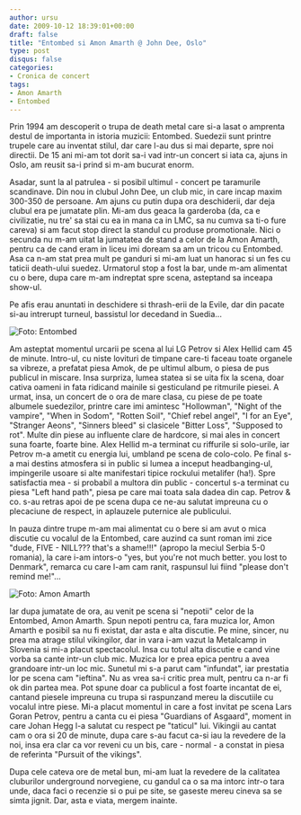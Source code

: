 ```yaml
---
author: ursu
date: 2009-10-12 18:39:01+00:00
draft: false
title: "Entombed si Amon Amarth @ John Dee, Oslo"
type: post
disqus: false
categories:
- Cronica de concert
tags:
- Amon Amarth
- Entombed
---
```

Prin 1994 am descoperit o trupa de death metal care si-a lasat o amprenta destul de importanta in istoria muzicii: Entombed. Suedezii sunt printre trupele care au inventat stilul, dar care l-au dus si mai departe, spre noi directii. De 15 ani mi-am tot dorit sa-i vad intr-un concert si iata ca, ajuns in Oslo, am reusit sa-i prind si m-am bucurat enorm.

Asadar, sunt la al patrulea - si posibil ultimul - concert pe taramurile scandinave. Din nou in clubul John Dee, un club mic, in care incap maxim 300-350 de persoane. Am ajuns cu putin dupa ora deschiderii, dar deja clubul era pe jumatate plin. Mi-am dus geaca la garderoba (da, ca e civilizatie, nu tre' sa stai cu ea in mana ca in LMC, sa nu cumva sa ti-o fure careva) si am facut stop direct la standul cu produse promotionale. Nici o secunda nu m-am uitat la jumatatea de stand a celor de la Amon Amarth, pentru ca de cand eram in liceu imi doream sa am un tricou cu Entombed. Asa ca n-am stat prea mult pe ganduri si mi-am luat un hanorac si un fes cu taticii death-ului suedez. Urmatorul stop a fost la bar, unde m-am alimentat cu o bere, dupa care m-am indreptat spre scena, asteptand sa inceapa show-ul.

Pe afis erau anuntati in deschidere si thrash-erii de la Evile, dar din pacate si-au intrerupt turneul, bassistul lor decedand in Suedia...

![Foto: Entombed](/img/entombed_4005689064_o.jpg)


Am asteptat momentul urcarii pe scena al lui LG Petrov si Alex Hellid cam 45 de minute. Intro-ul, cu niste lovituri de timpane care-ti faceau toate organele sa vibreze, a prefatat piesa Amok, de pe ultimul album, o piesa de pus publicul in miscare. Insa surpriza, lumea statea si se uita fix la scena, doar cativa oameni in fata ridicand mainile si gesticuland pe ritmurile piesei. A urmat, insa, un concert de o ora de mare clasa, cu piese de pe toate albumele suedezilor, printre care imi amintesc "Hollowman", "Night of the vampire", "When in Sodom",  "Rotten Soil", "Chief rebel angel", "I for an Eye", "Stranger Aeons", "Sinners bleed" si clasicele "Bitter Loss", "Supposed to rot".  Multe din piese au influente clare de hardcore, si mai ales in concert suna foarte, foarte bine. Alex Hellid m-a terminat cu riffurile si solo-urile, iar Petrov m-a ametit cu energia lui, umbland pe scena de colo-colo. Pe final s-a mai destins atmosfera si in public si lumea a inceput headbanging-ul, impingerile usoare si alte manifestari tipice rockului metalifer (ha!). Spre satisfactia mea - si probabil a multora din public - concertul s-a terminat cu piesa "Left hand path", piesa pe care mai toata sala dadea din cap. Petrov & co. s-au retras apoi de pe scena dupa ce ne-au salutat impreuna cu o plecaciune de respect, in aplauzele puternice ale publicului.

In pauza dintre trupe m-am mai alimentat cu o bere si am avut o mica discutie cu vocalul de la Entombed, care auzind ca sunt roman imi zice "dude, FIVE - NILL??? that's a shame!!!" (apropo la meciul Serbia 5-0 romania), la care i-am intors-o "yes, but you're not much better. you lost to Denmark", remarca cu care l-am cam ranit, raspunsul lui fiind "please don't remind me!"...

![Foto: Amon Amarth](/img/amon-amarth_4005819372_o.jpg)


Iar dupa jumatate de ora, au venit pe scena si "nepotii" celor de la Entombed, Amon Amarth. Spun nepoti pentru ca, fara muzica lor, Amon Amarth e posibil sa nu fi existat, dar asta e alta discutie. Pe mine, sincer, nu prea ma atrage stilul vikingilor, dar in vara i-am vazut la Metalcamp in Slovenia si mi-a placut spectacolul. Insa cu totul alta discutie e cand vine vorba sa cante intr-un club mic. Muzica lor e prea epica pentru a avea grandoare intr-un loc mic. Sunetul mi s-a parut cam "infundat", iar prestatia lor pe scena cam "ieftina". Nu as vrea sa-i critic prea mult, pentru ca n-ar fi ok din partea mea. Pot spune doar ca publicul a fost foarte incantat de ei, cantand piesele impreuna cu trupa si raspunzand mereu la discutiile cu vocalul intre piese. Mi-a placut momentul in care a fost invitat pe scena Lars Goran Petrov, pentru a canta cu ei piesa "Guardians of Asgaard", moment in care Johan Hegg l-a salutat cu respect pe "taticul" lui. Vikingii au cantat cam o ora si 20 de minute, dupa care s-au facut ca-si iau la revedere de la noi, insa era clar ca vor reveni cu un bis, care - normal - a constat in piesa de referinta "Pursuit of the vikings".

Dupa cele cateva ore de metal bun, mi-am luat la revedere de la calitatea cluburilor underground norvegiene, cu gandul ca o sa ma intorc intr-o tara unde, daca faci o recenzie si o pui pe site, se gaseste mereu cineva sa se simta jignit. Dar, asta e viata, mergem inainte.
